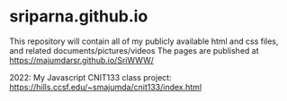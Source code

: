# sriparna.github.io
This repository will contain all of my publicly available html and css files, and related documents/pictures/videos
The pages are published at https://majumdarsr.github.io/SriWWW/

2022:
My Javascript CNIT133 class project:
https://hills.ccsf.edu/~smajumda/cnit133/index.html
